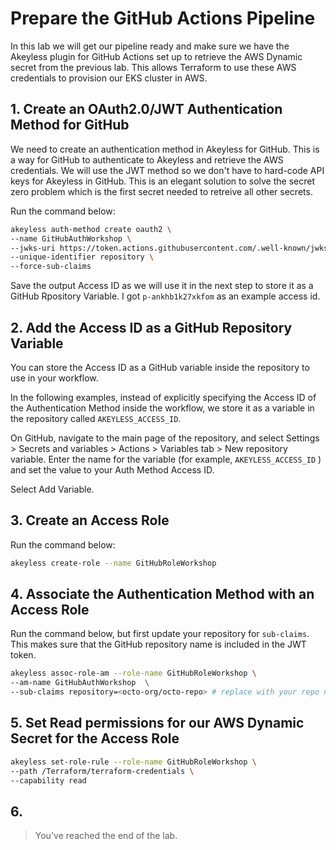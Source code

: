 # Prepare the GitHub Actions Pipeline

In this lab we will get our pipeline ready and make sure we have the Akeyless plugin for GitHub Actions set up to retrieve the AWS Dynamic secret from the previous lab. This allows Terraform to use these AWS credentials to provision our EKS cluster in AWS.

## 1. Create an OAuth2.0/JWT Authentication Method for GitHub

We need to create an authentication method in Akeyless for GitHub. This is a way for GitHub to authenticate to Akeyless and retrieve the AWS credentials. We will use the JWT method so we don't have to hard-code API keys for Akeyless in GitHub. This is an elegant solution to solve the secret zero problem which is the first secret needed to retreive all other secrets.

Run the command below:

```bash
akeyless auth-method create oauth2 \
--name GitHubAuthWorkshop \
--jwks-uri https://token.actions.githubusercontent.com/.well-known/jwks \
--unique-identifier repository \
--force-sub-claims
```

Save the output Access ID as we will use it in the next step to store it as a GitHub Rpository Variable. I got `p-ankhb1k27xkfom` as an example access id.

## 2. Add the Access ID as a GitHub Repository Variable

You can store the Access ID as a GitHub variable inside the repository to use in your workflow.

In the following examples, instead of explicitly specifying the Access ID of the Authentication Method inside the workflow, we store it as a variable in the repository called `AKEYLESS_ACCESS_ID`.

On GitHub, navigate to the main page of the repository, and select Settings > Secrets and variables > Actions > Variables tab > New repository variable.
Enter the name for the variable (for example, `AKEYLESS_ACCESS_ID` ) and set the value to your Auth Method Access ID.

Select Add Variable.

## 3. Create an Access Role

Run the command below:

```bash
akeyless create-role --name GitHubRoleWorkshop
```

## 4. Associate the Authentication Method with an Access Role

Run the command below, but first update your repository for `sub-claims`. This makes sure that the GitHub repository name is included in the JWT token.

```bash
akeyless assoc-role-am --role-name GitHubRoleWorkshop \
--am-name GitHubAuthWorkshop  \
--sub-claims repository=<octo-org/octo-repo> # replace with your repo name, mine is samgabrail/akeyless-workshop-1
```

## 5. Set Read permissions for our AWS Dynamic Secret for the Access Role

```bash
akeyless set-role-rule --role-name GitHubRoleWorkshop \
--path /Terraform/terraform-credentials \
--capability read
```

## 6. 

> You've reached the end of the lab.
